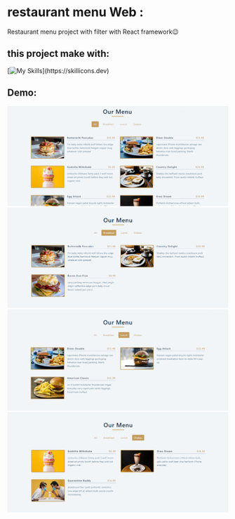 # restaurant menu Web :

<P>Restaurant menu project with filter with React framework😉</p>


## this project make with:
[![My Skills](https://skillicons.dev/icons?i=js,react,html,css,)](https://skillicons.dev)

## Demo:
![alt text](./public/images/Capturer1.PNG)
![alt text](./public/images/Capturer2.PNG)
![alt text](./public/images/Capturer3.PNG)
![alt text](./public/images/Capturer4.PNG)
